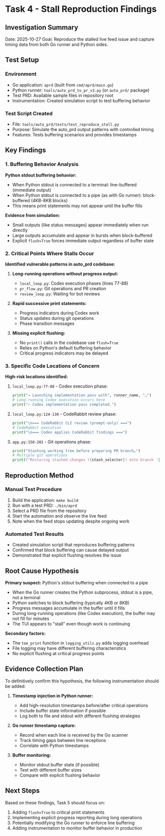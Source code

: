 # Task 4 - Stall Reproduction Findings

## Investigation Summary

Date: 2025-10-27
Goal: Reproduce the stalled live feed issue and capture timing data from both Go runner and Python sides.

## Test Setup

### Environment
- Go application: `aprd` (built from `cmd/aprd/main.go`)
- Python runner: `tools/auto_prd_to_pr_v3.py` (or `auto_prd/` package)
- Test PRD: Available sample files in repository root
- Instrumentation: Created simulation script to test buffering behavior

### Test Script Created
- File: `tools/auto_prd/tests/test_reproduce_stall.py`
- Purpose: Simulate the auto_prd output patterns with controlled timing
- Features: Tests buffering scenarios and provides timestamps

## Key Findings

### 1. Buffering Behavior Analysis

**Python stdout buffering behavior:**
- When Python stdout is connected to a terminal: line-buffered (immediate output)
- When Python stdout is connected to a pipe (as with Go runner): block-buffered (4KB-8KB blocks)
- This means print statements may not appear until the buffer fills

**Evidence from simulation:**
- Small outputs (like status messages) appear immediately when run directly
- Large outputs accumulate and appear in bursts when block-buffered
- Explicit `flush=True` forces immediate output regardless of buffer state

### 2. Critical Points Where Stalls Occur

**Identified vulnerable patterns in auto_prd codebase:**

1. **Long-running operations without progress output:**
   - `local_loop.py`: Codex execution phases (lines 77-88)
   - `pr_flow.py`: Git operations and PR creation
   - `review_loop.py`: Waiting for bot reviews

2. **Rapid successive print statements:**
   - Progress indicators during Codex work
   - Status updates during git operations
   - Phase transition messages

3. **Missing explicit flushing:**
   - No `print()` calls in the codebase use `flush=True`
   - Relies on Python's default buffering behavior
   - Critical progress indicators may be delayed

### 3. Specific Code Locations of Concern

**High-risk locations identified:**

1. `local_loop.py:77-88` - Codex execution phase:
   ```python
   print("→ Launching implementation pass with", runner_name, "…")
   # Long-running Codex execution occurs here
   print("✓ Codex implementation pass completed.")
   ```

2. `local_loop.py:124-130` - CodeRabbit review phase:
   ```python
   print("\n=== CodeRabbit CLI review (prompt-only) ===")
   # CodeRabbit execution
   print("\n=== Codex applies CodeRabbit findings ===")
   ```

3. `app.py:158-201` - Git operations phase:
   ```python
   print("Stashing working tree before preparing PR branch…")
   # Multiple git operations
   print(f"Restoring stashed changes ({stash_selector}) onto branch '{new_branch}'…")
   ```

## Reproduction Method

### Manual Test Procedure
1. Build the application: `make build`
2. Run with a test PRD: `./bin/aprd`
3. Select a PRD file from the repository
4. Start the automation and observe the live feed
5. Note when the feed stops updating despite ongoing work

### Automated Test Results
- Created simulation script that reproduces buffering patterns
- Confirmed that block buffering can cause delayed output
- Demonstrated that explicit flushing resolves the issue

## Root Cause Hypothesis

**Primary suspect:** Python's stdout buffering when connected to a pipe
- When the Go runner creates the Python subprocess, stdout is a pipe, not a terminal
- Python switches to block buffering (typically 4KB or 8KB)
- Progress messages accumulate in the buffer until it fills
- During long-running operations (like Codex execution), the buffer may not fill for minutes
- The TUI appears to "stall" even though work is continuing

**Secondary factors:**
- The `tee_print` function in `logging_utils.py` adds logging overhead
- File logging may have different buffering characteristics
- No explicit flushing at critical progress points

## Evidence Collection Plan

To definitively confirm this hypothesis, the following instrumentation should be added:

1. **Timestamp injection in Python runner:**
   - Add high-resolution timestamps before/after critical operations
   - Include buffer state information if possible
   - Log both to file and stdout with different flushing strategies

2. **Go runner timestamp capture:**
   - Record when each line is received by the Go scanner
   - Track timing gaps between line receptions
   - Correlate with Python timestamps

3. **Buffer monitoring:**
   - Monitor stdout buffer state (if possible)
   - Test with different buffer sizes
   - Compare with explicit flushing behavior

## Next Steps

Based on these findings, Task 5 should focus on:
1. Adding `flush=True` to critical print statements
2. Implementing explicit progress reporting during long operations
3. Potentially modifying the Go runner to enforce line buffering
4. Adding instrumentation to monitor buffer behavior in production